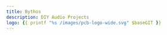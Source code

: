 ```yaml
---
title: Bythos
description: DIY Audio Projects
logo: {{ printf "%s /images/pcb-logo-wide.svg" $baseGIT }}
---
```

